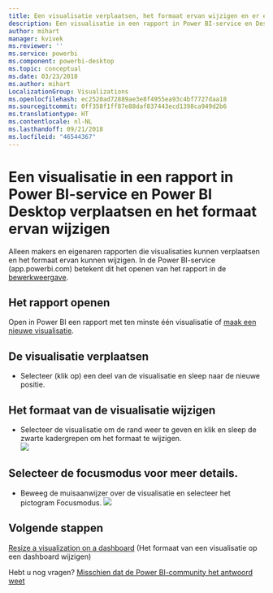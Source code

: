 ```yaml
---
title: Een visualisatie verplaatsen, het formaat ervan wijzigen en er een pop-out van maken
description: Een visualisatie in een rapport in Power BI-service en Desktop verplaatsen en het formaat ervan wijzigen
author: mihart
manager: kvivek
ms.reviewer: ''
ms.service: powerbi
ms.component: powerbi-desktop
ms.topic: conceptual
ms.date: 03/23/2018
ms.author: mihart
LocalizationGroup: Visualizations
ms.openlocfilehash: ec2520ad72889ae3e8f4955ea93c4bf7727daa18
ms.sourcegitcommit: 0ff358f1ff87e88daf837443ecd1398ca949d2b6
ms.translationtype: HT
ms.contentlocale: nl-NL
ms.lasthandoff: 09/21/2018
ms.locfileid: "46544367"
---
```

# <a name="move-and-resize-a-visualization-in-a-report-in-power-bi-service-and-power-bi-desktop"></a>Een visualisatie in een rapport in Power BI-service en Power BI Desktop verplaatsen en het formaat ervan wijzigen
Alleen makers en eigenaren rapporten die visualisaties kunnen verplaatsen en het formaat ervan kunnen wijzigen. In de Power BI-service (app.powerbi.com) betekent dit het openen van het rapport in de [bewerkweergave](../consumer/end-user-reading-view.md).

## <a name="open-the-report"></a>Het rapport openen
Open in Power BI een rapport met ten minste één visualisatie of [maak een nieuwe visualisatie](power-bi-report-add-visualizations-i.md). 

## <a name="move-the-visualization"></a>De visualisatie verplaatsen
* Selecteer (klik op) een deel van de visualisatie en sleep naar de nieuwe positie.

## <a name="resize-the-visualization"></a>Het formaat van de visualisatie wijzigen
* Selecteer de visualisatie om de rand weer te geven en klik en sleep de zwarte kadergrepen om het formaat te wijzigen.  
  ![](media/power-bi-visualization-move-and-resize/untitled.gif)

## <a name="select-focus-mode-to-see-more-detail"></a>Selecteer de focusmodus voor meer details.
* Beweeg de muisaanwijzer over de visualisatie en selecteer het pictogram Focusmodus.
  ![](media/power-bi-visualization-move-and-resize/pbi_popouticon.jpg)

## <a name="next-steps"></a>Volgende stappen
[Resize a visualization on a dashboard](../service-dashboard-edit-tile.md) (Het formaat van een visualisatie op een dashboard wijzigen)  

Hebt u nog vragen? [Misschien dat de Power BI-community het antwoord weet](http://community.powerbi.com/)